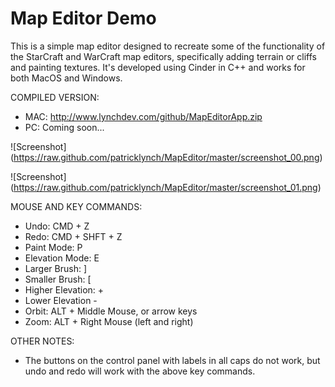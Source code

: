 Map Editor Demo
====

This is a simple map editor designed to recreate some of the functionality of the StarCraft and WarCraft map editors, specifically adding terrain or cliffs and painting textures.  It's developed using Cinder in C++ and works for both MacOS and Windows.

COMPILED VERSION:
- MAC: http://www.lynchdev.com/github/MapEditorApp.zip
- PC: Coming soon...
 
![Screenshot] (https://raw.github.com/patricklynch/MapEditor/master/screenshot_00.png)

![Screenshot] (https://raw.github.com/patricklynch/MapEditor/master/screenshot_01.png)

MOUSE AND KEY COMMANDS:
- Undo: CMD + Z
- Redo: CMD + SHFT + Z
- Paint Mode: P
- Elevation Mode: E
- Larger Brush: ]
- Smaller Brush: [
- Higher Elevation: +
- Lower Elevation -
- Orbit: ALT + Middle Mouse, or arrow keys
- Zoom: ALT + Right Mouse (left and right)

OTHER NOTES:
- The buttons on the control panel with labels in all caps do not work, but undo and redo will work with the above key commands.
